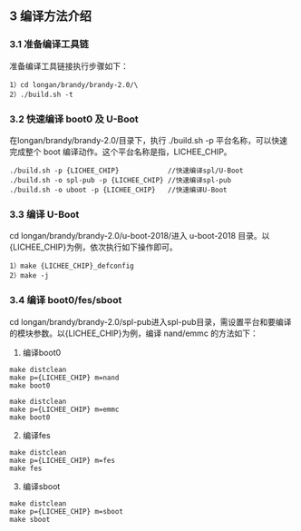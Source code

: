 ## 3 编译方法介绍

### 3.1 准备编译工具链

准备编译工具链接执行步骤如下：

```
1）cd longan/brandy/brandy-2.0/\
2）./build.sh -t
```



### 3.2 快速编译 boot0 及 U-Boot

在longan/brandy/brandy-2.0/目录下，执行 ./build.sh -p 平台名称，可以快速完成整个 boot 编译动作。这个平台名称是指，LICHEE_CHIP。

```
./build.sh -p {LICHEE_CHIP}            //快速编译spl/U-Boot
./build.sh -o spl-pub -p {LICHEE_CHIP} //快速编译spl-pub
./build.sh -o uboot -p {LICHEE_CHIP}   //快速编译U-Boot
```



### 3.3 编译 U-Boot

cd longan/brandy/brandy-2.0/u-boot-2018/进入 u-boot-2018 目录。以{LICHEE_CHIP}为例，依次执行如下操作即可。

```
1）make {LICHEE_CHIP}_defconfig
2）make -j
```



### 3.4 编译 boot0/fes/sboot

cd longan/brandy/brandy-2.0/spl-pub进入spl-pub目录，需设置平台和要编译的模块参数。以{LICHEE_CHIP}为例，编译 nand/emmc 的方法如下：

1. 编译boot0

```
make distclean
make p={LICHEE_CHIP} m=nand
make boot0

make distclean
make p={LICHEE_CHIP} m=emmc
make boot0
```



2. 编译fes

```
make distclean
make p={LICHEE_CHIP} m=fes
make fes
```



3. 编译sboot

```
make distclean
make p={LICHEE_CHIP} m=sboot
make sboot
```

